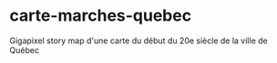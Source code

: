 # carte-marches-quebec
Gigapixel story map d'une carte du début du 20e siècle de la ville de Québec
